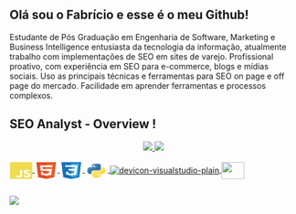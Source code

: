 ## Olá sou o Fabrício e esse é o meu Github!

Estudante de Pós Graduação em Engenharia de Software, Marketing e Business Intelligence entusiasta da tecnologia da informação, atualmente trabalho com implementações  de SEO em sites de varejo. Profissional proativo, com experiência em SEO para e-commerce, blogs e mídias sociais. Uso as principais técnicas e ferramentas para SEO on page e off page do mercado. Facilidade em aprender ferramentas e processos complexos. 

## SEO Analyst - Overview !
<div align="center">
  <a href="https://github.com/fabricio-hunt">
  <img height="180em" src="https://github-readme-stats.vercel.app/api?username=fabricio-hunt&show_icons=false&theme=dracula&include_all_commits=true&count_private=true"/>
  <img height="180em" src="https://github-readme-stats.vercel.app/api/top-langs/?username=fabricio-hunt&layout=compact&langs_count=7&theme=dracula"/>
</div>
<div style="display: inline_block"><br>
  <img align="center" alt="Rafa-Js" height="30" width="40" src="https://raw.githubusercontent.com/devicons/devicon/master/icons/javascript/javascript-plain.svg">
  <img align="center" alt="Rafa-HTML" height="30" width="40" src="https://raw.githubusercontent.com/devicons/devicon/master/icons/html5/html5-original.svg">
  <img align="center" alt="Rafa-CSS" height="30" width="40" src="https://raw.githubusercontent.com/devicons/devicon/master/icons/css3/css3-original.svg">
  <img align="center" alt="Rafa-Python" height="30" width="40" src="https://raw.githubusercontent.com/devicons/devicon/master/icons/python/python-original.svg">
  <img align="center" alt="devicon-visualstudio-plain" height="30" width="40" src="https://cdn.jsdelivr.net/gh/devicons/devicon/icons/visualstudio/visualstudio-plain.svg">
  <img align="center" height="30" width="40"  src="https://img.icons8.com/external-xnimrodx-lineal-color-xnimrodx/64/000000/external-seo-seo-xnimrodx-lineal-color-xnimrodx.png"/>
 


  
</div>
  
  ##
 
<div> 
  <a href="https://www.linkedin.com/in/fabricio-macedo13/" target="_blank"><img src="https://img.shields.io/badge/-LinkedIn-%230077B5?style=for-the-    badge&logo=linkedin&logoColor=white" target="_blank"></a> 
  
</div>

